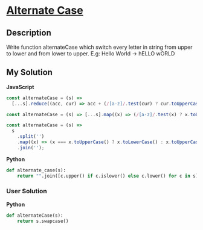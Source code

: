 # [Alternate Case](https://www.codewars.com/kata/57a62154cf1fa5b25200031e)

## Description

Write function alternateCase which switch every letter in string from upper to lower and from lower to upper. E.g: Hello World -> hELLO wORLD

## My Solution

**JavaScript**

```js
const alternateCase = (s) =>
  [...s].reduce((acc, cur) => acc + (/[a-z]/.test(cur) ? cur.toUpperCase() : cur.toLowerCase()), '');
```

```js
const alternateCase = (s) => [...s].map((x) => (/[a-z]/.test(x) ? x.toUpperCase() : x.toLowerCase())).join('');
```

```js
const alternateCase = (s) =>
  s
    .split('')
    .map((x) => (x === x.toUpperCase() ? x.toLowerCase() : x.toUpperCase()))
    .join('');
```

**Python**

```py
def alternate_case(s):
    return "".join([c.upper() if c.islower() else c.lower() for c in s])
```

### User Solution

**Python**

```py
def alternateCase(s):
    return s.swapcase()
```
